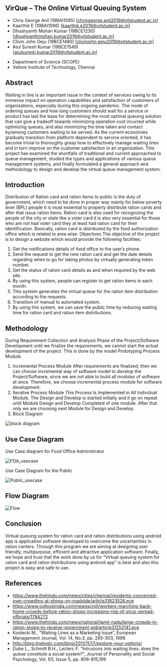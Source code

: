 
## VirQue – The Online Virtual Queuing System ##
* Chris George Anil (19BAI1085) [chrisgeorge.anil2019@vitstudent.ac.in]
* Kaarthik E (19BAI1096) [kaarthik.e2019@vitstudent.ac.in]
* Dhushyanth Mohan Kumar (19BCE1230) [dhushyanthmohan.kumar2019@vitstudent.ac.in]
* Clivin John Geju (19BCE1480) [clivinjohn.geju2019@vitstudent.ac.in]
* Atul Suresh Kumar (19BCE1549) [atulsuresh.kumar2019@vitstudent.ac.in]
- Department of Science (SCOPE)
- Vellore Institute of Technology, Chennai

## Abstract ##
Waiting in line is an important issue in the context of services owing to its immense impact on operation capabilities and satisfaction of customers of organizations, especially during this ongoing pandemic. The mode of ordering queues and how long customers should wait for a service or product has laid the base for determining the most optimal queuing solution that can give a tradeoff towards minimizing operation cost incurred while optimizing queues, and also minimizing the time taken and contact by/among customers waiting to be served. As the current economies gradually transition from platform dependent to service oriented, it has become trivial to thoroughly grasp how to effectively manage waiting lines and in turn improve on the customer satisfaction in an organization. This project has examined the shortfalls of traditional and current approached to queue management, studied the types and applications of various queue management systems, and finally formulated a general approach and methodology to design and develop the virtual queue management system.

## Introduction ##
Distribution of Ration card and ration items to public is the duty of government, which need to be done in proper way mainly for below poverty level (BPL) people it is must essential to properly distribute ration cards and after that issue ration items. Ration card is also used for recognizing the people of the city or state like a voter card it is also very essential for those who are not had voter card they at least had ration card for their identification. Basically, ration card is distributed by the food authorization office which is related to area wise.
Objectives
The objective of the project is to design a website which would provide the following facilities:
1.	Get the notifications details of food office to the user’s phone.
2.	Send the request to get the new ration card and get the date details regarding when to go for taking photos by virtually generating token number.
3.	Get the status of ration card details as and when required by the web site.
4.	By using this system, people can register to get ration items in each month.
5.	This system generates the virtual queue for the ration item distribution according to the requests.
6.	Transition of manual to automated system.
7.	By using this system, we can save the public time by reducing waiting time for ration card and ration item distributions.

## Methodology ##
During Requirement Collection and Analysis Phase of the Project/Software Development until we finalize the requirements, we cannot start the actual development of the project. This is done by the model Prototyping Process Module.
1.	Incremental Process Module
After requirements are finalized, then we can choose incremental way of software model to develop the Project/Software, since we are not able to build all modules of software at once. Therefore, we choose incremental process module for software development.
2.	Iterative Process Module
This Process Is Implemented in All Individual Module, The Design and Develop is started initially and it go on repeat until Module Design and Develop Completed of one module. After that only we are choosing next Module for Design and Develop.
3.	Block Diagram

![block diagram](https://user-images.githubusercontent.com/68503893/97809903-78efa280-1c89-11eb-9d58-ca2be7a9ed0e.png)


## Use Case Diagram ##
Use Case diagram for Food Office Administrator

![FDA_usecase](https://user-images.githubusercontent.com/68503893/97809919-a6d4e700-1c89-11eb-92ec-315fd329268f.png)

Use Case Diagram for the Public

![Public_usecase](https://user-images.githubusercontent.com/68503893/97809942-c3711f00-1c89-11eb-927a-46459b1220ca.png)


## Flow Diagram ##

![Flow](https://user-images.githubusercontent.com/68503893/97809956-dbe13980-1c89-11eb-993c-4da10c82a62a.jpeg)


## Conclusion ##
Virtual queuing system for ration card and ration distributions using android app is application software developed to overcome the uncertainties in ration centers. Through this program we are aiming at designing user friendly, multipurpose, efficient and attractive application software. Finally, we hope and trust that the work done by us for “Virtual queuing system for ration card and ration distributions using android app” is best and also this project is easy and safe to use.

## References ##
*	https://www.thehindu.com/news/cities/chennai/residents-concerned-over-crowding-at-shops-on-roadside/article31823526.ece
*	https://www.outlookindia.com/newsscroll/workers-marching-back-home-crowds-before-ration-shops-increasing-risk-of-virus-spread-officials/1784272
*	https://www.thehindu.com/news/national/tamil-nadu/large-crowds-in-ration-shops-to-receive-government-aid/article31253141.ece
*	Kostecki M., “Waiting Lines as a Marketing Issue”, European Management Journal, Vol. 14, No.3, pp. 295-303, 1996
*	http://blog.linelogic.com/blog/2011/11/17/explore-your-options/
*	Dube L., Schmitt B.H., Leclerc F. “Intrusions into waiting lines: does the queue constitute a social system?”, Journal of Personality and Social Psychology, Vol. 63, Issue 5, pp. 806-815,199

